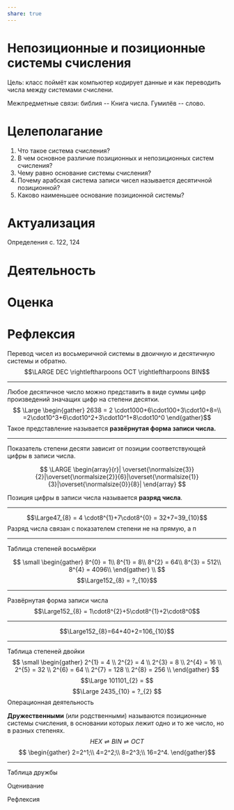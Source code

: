 ```yaml
---
share: true
---
```

# Непозиционные и позиционные системы счисления

Цель: класс поймёт как компьютер кодирует данные и как переводить числа между системами счислени.

Межпредметные связи: библия -- Книга числа. Гумилёв -- слово.

# Целеполагание
1. Что такое система счисления?
2. В чем основное различие позиционных и непозиционных систем счисления?
3. Чему равно основание системы счисления?
4. Почему арабская система записи чисел называется десятичной позиционной?
5. Каково наименьшее основание позиционной системы?

# Актуализация
Определения  с. 122, 124

# Деятельность

# Оценка

# Рефлексия

Перевод чисел из восьмеричной системы в двоичную и десятичную системы и обратно. 
$$\LARGE DEC \rightleftharpoons OCT \rightleftharpoons BIN$$

---
Любое десятичное число можно представить в виде суммы цифр произведений значащих цифр на степени десятки. 
$$
\Large
\begin{gather}
2638 = 2 \cdot1000+6\cdot100+3\cdot10+8=\\
=2\cdot10^3+6\cdot10^2+3\cdot10^1+8\cdot10^0
\end{gather}$$
Такое представление называется **развёрнутая форма записи числа.**

---
Показатель степени десяти зависит от позиции соответствующей цифры в записи числа. 

$$
\LARGE
\begin{array}{r}|
\overset{\normalsize{3}}{2}|\overset{\normalsize{2}}{6}|\overset{\normalsize{1}}{3}|\overset{\normalsize{0}}{8}|
\end{array}
$$

Позиция цифры в записи числа называется **разряд числа**.

---
$$\Large47_{8} = 4 \cdot8^{1}+7\cdot8^{0} = 32+7=39_{10}$$
Разряд числа связан с показателем степени не на прямую, а п

---
Таблица степеней восьмёрки

$$
\small
\begin{gather}
8^{0} = 1\\
8^{1} = 8\\
8^{2} = 64\\
8^{3} = 512\\
8^{4} = 4096\\
\end{gather} \\
$$
$$\Large152_{8} = ?_{10}$$

---
Развёрнутая форма записи числа
$$\Large152_{8} = 1\cdot8^{2}+5\cdot8^{1}+2\cdot8^0$$

---
$$\Large152_{8}=64+40+2=106_{10}$$

---
Таблица степеней двойки
$$
\small
\begin{gather}
2^{1} = 4 \\
2^{2} = 4 \\
2^{3} = 8 \\
2^{4} = 16 \\
2^{5} = 32 \\
2^{6} = 64 \\
2^{7} = 128 \\
2^{8} = 256 \\
\end{gather}
$$
$$\Large 
101101_{2} = $$
$$\Large
2435_{10} = ?_{2}
$$
Операционная деятельность

**Дружественными** (или родственными) называются позиционные системы счисления, в основании которых лежит одно и то же число, но в разных степенях. $$HEX \rightleftharpoons BIN \rightleftharpoons OCT$$$$
\begin{gather}
2=2^1;\\
4=2^2;\\
8=2^3;\\
16=2^4.
\end{gather}$$

---
Таблица дружбы

Оценивание

Рефлексия